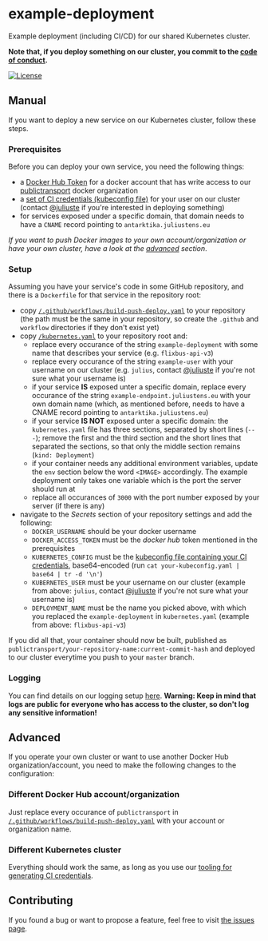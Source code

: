 # example-deployment

Example deployment (including CI/CD) for our shared Kubernetes cluster.

**Note that, if you deploy something on our cluster, you commit to the [code of conduct](https://github.com/public-transport/kubernetes-setup/blob/master/code-of-conduct.md).**

[![License](https://img.shields.io/github/license/public-transport/example-deployment.svg?style=flat)](license)

## Manual

If you want to deploy a new service on our Kubernetes cluster, follow these steps.

### Prerequisites

Before you can deploy your own service, you need the following things:

- a [Docker Hub Token](https://hub.docker.com/settings/security) for a docker account that has write access to our [publictransport](https://hub.docker.com/orgs/publictransport) docker organization
- a [set of CI credentials (kubeconfig file)](https://github.com/public-transport/kubernetes-setup/blob/master/users/readme.md#obtaining-ci-credentials) for your user on our cluster (contact [@juliuste](https://github.com/juliuste) if you're interested in deploying something)
- for services exposed under a specific domain, that domain needs to have a `CNAME` record pointing to `antarktika.juliustens.eu`

*If you want to push Docker images to your own account/organization or have your own cluster, have a look at the [advanced](#advanced) section*.

### Setup

Assuming you have your service's code in some GitHub repository, and there is a `Dockerfile` for that service in the repository root:

- copy [`/.github/workflows/build-push-deploy.yaml`](./.github/workflows/build-push-deploy.yaml) to your repository (the path must be the same in your repository, so create the `.github` and `workflow` directories if they don't exist yet)
- copy [`/kubernetes.yaml`](./kubernetes.yaml) to your repository root and:
	- replace every occurance of the string `example-deployment` with some name that describes your service (e.g. `flixbus-api-v3`)
	- replace every occurance of the string `example-user` with your username on our cluster (e.g. `julius`, contact [@juliuste](https://github.com/juliuste) if you're not sure what your username is)
	- if your service **IS** exposed unter a specific domain, replace every occurance of the string `example-endpoint.juliustens.eu` with your own domain name (which, as mentioned before, needs to have a CNAME record pointing to `antarktika.juliustens.eu`)
	- if your service **IS NOT** exposed unter a specific domain: the `kubernetes.yaml` file has three sections, separated by short lines (`---`); remove the first and the third section and the short lines that separated the sections, so that only the middle section remains (`kind: Deployment`)
	- if your container needs any additional environment variables, update the `env` section below the word `<IMAGE>` accordingly. The example deployment only takes one variable which is the port the server should run at
	- replace all occurances of `3000` with the port number exposed by your server (if there is any)
- navigate to the *Secrets* section of your repository settings and add the following:
	- `DOCKER_USERNAME` should be your docker username
	- `DOCKER_ACCESS_TOKEN` must be the *docker hub* token mentioned in the prerequisites
	- `KUBERNETES_CONFIG` must be the [kubeconfig file containing your CI credentials](https://github.com/public-transport/kubernetes-setup/blob/master/users/readme.md#obtaining-ci-credentials), base64-encoded (run `cat your-kubeconfig.yaml | base64 | tr -d '\n'`)
	- `KUBERNETES_USER` must be your username on our cluster (example from above: `julius`, contact [@juliuste](https://github.com/juliuste) if you're not sure what your username is)
	- `DEPLOYMENT_NAME` must be the name you picked above, with which you replaced the `example-deployment` in `kubernetes.yaml` (example from above: `flixbus-api-v3`)

If you did all that, your container should now be built, published as `publictransport/your-repository-name:current-commit-hash` and deployed to our cluster everytime you push to your `master` branch.

### Logging

You can find details on our logging setup [here](https://github.com/public-transport/kubernetes-setup#logging). **Warning: Keep in mind that logs are public for everyone who has access to the cluster, so don't log any sensitive information!**

## Advanced

If you operate your own cluster or want to use another Docker Hub organization/account, you need to make the following changes to the configuration:

### Different Docker Hub account/organization

Just replace every occurance of `publictransport` in [`/.github/workflows/build-push-deploy.yaml`](./.github/workflows/build-push-deploy.yaml) with your account or organization name.

### Different Kubernetes cluster

Everything should work the same, as long as you use our [tooling for generating CI credentials](https://github.com/public-transport/kubernetes-setup/blob/master/users/readme.md#obtaining-ci-credentials).

## Contributing

If you found a bug or want to propose a feature, feel free to visit [the issues page](https://github.com/public-transport/example-deployment/issues).
